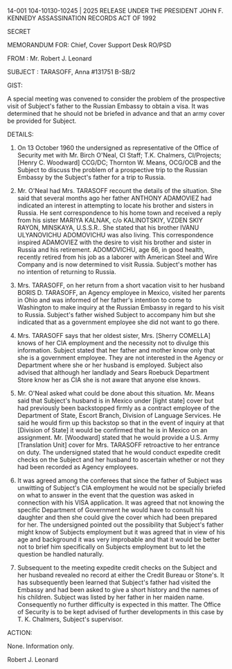 14-001
104-10130-10245 | 2025 RELEASE UNDER THE PRESIDENT JOHN F. KENNEDY ASSASSINATION RECORDS ACT OF 1992

SECRET

MEMORANDUM FOR: Chief, Cover Support Desk RO/PSD

FROM : Mr. Robert J. Leonard

SUBJECT : TARASOFF, Anna
#131751 B-SB/2

GIST:

A special meeting was convened to consider the problem
of the prospective visit of Subject's father to the Russian
Embassy to obtain a visa. It was determined that he should
not be briefed in advance and that an army cover be provided
for Subject.

DETAILS:

1. On 13 October 1960 the undersigned as representative
of the Office of Security met with Mr. Birch O'Neal, CI Staff;
T.K. Chalmers, CI/Projects; [Henry C. Woodward] CCG/DC;
Thornton W. Means, OCG/OCB and the Subject to discuss the
problem of a prospective trip to the Russian Embassy by the
Subject's father for a trip to Russia.

2. Mr. O'Neal had Mrs. TARASOFF recount the details of
the situation. She said that several months ago her father
ANTHONY ADAMOVIEZ had indicated an interest in attempting
to locate his brother and sisters in Russia. He sent
correspondence to his home town and received a reply from
his sister MARIYA KALNAK, c/o KALINOTSKIY, VZDEN SKIY RAYON,
MINSKAYA, U.S.S.R.. She stated that his brother IVANU
ULYANOVICHU ADOMOVICHU was also living. This correspondence
inspired ADAMOVIEZ with the desire to visit his brother and
sister in Russia and his retirement. ADOMOVICHU, age 66,
in good health, recently retired from his job as a laborer
with American Steel and Wire Company and is now determined to
visit Russia. Subject's mother has no intention of returning
to Russia.

3. Mrs. TARASOFF, on her return from a short vacation
visit to her husband BORIS D. TARASOFF, an Agency employee
in Mexico, visited her parents in Ohio and was informed
of her father's intention to come to Washington to make
inquiry at the Russian Embassy in regard to his visit to
Russia. Subject's father wished Subject to accompany him
but she indicated that as a government employee she did
not want to go there.

4. Mrs. TARASOFF says that her oldest sister, Mrs.
[Sherry COMELLA] knows of her CIA employment and the necessity
not to divulge this information. Subject stated that her
father and mother know only that she is a government employee.
They are not interested in the Agency or Department where
she or her husband is employed. Subject also advised that
although her landlady and Sears Roebuck Department Store know
her as CIA she is not aware that anyone else knows.

5. Mr. O'Neal asked what could be done about this
situation. Mr. Means said that Subject's husband is in
Mexico under [light state] cover but had previously been
backstopped firmly as a contract employee of the Department
of State, Escort Branch, Division of Language Services. He
said he would firm up this backstop so that in the event of
inquiry at that [Division of State] it would be confirmed that
he is in Mexico on an assignment. Mr. [Woodward] stated that
he would provide a U.S. Army [Translation Unit] cover for
Mrs. TARASOFF retroactive to her entrance on duty. The
undersigned stated that he would conduct expedite credit
checks on the Subject and her husband to ascertain whether or
not they had been recorded as Agency employees.

6. It was agreed among the conferees that since the
father of Subject was unwitting of Subject's CIA employment
he would not be specially briefed on what to answer in the
event that the question was asked in connection with his
VISA application. It was agreed that not knowing the specific
Department of Government he would have to consult his daughter
and then she could give the cover which had been prepared for
her. The undersigned pointed out the possibility that Subject's
father might know of Subjects employment but it was agreed
that in view of his age and background it was very improbable
and that it would be better not to brief him specifically
on Subjects employment but to let the question be handled
naturally.

7. Subsequent to the meeting expedite credit checks on
the Subject and her husband revealed no record at either the
Credit Bureau or Stone's. It has subsequently been learned
that Subject's father had visited the Embassy and had been
asked to give a short history and the names of his children.
Subject was listed by her father in her maiden name.
Consequently no further difficulty is expected in this matter.
The Office of Security is to be kept advised of further
developments in this case by T. K. Chalmers, Subject's
supervisor.

ACTION:

None. Information only.

Robert J. Leonard

